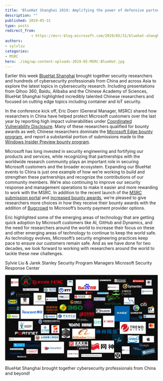 ```yaml
---
title: 'BlueHat Shanghai 2019: Amplifying the power of defensive partnerships around the world'
description: ""
published: 2019-05-31
type: posts
redirect_from:
            - https://msrc-blog.microsoft.com/2019/05/31/bluehat-shanghai-2019-amplifying-the-power-of-defensive-partnerships-around-the-world/
authors:
- sylvliu
categories:
- MSRC
hero: ./img/wp-content-uploads-2019-05-MSRC-BlueHat.jpg
---
```

Earlier this week [BlueHat Shanghai](https://www.microsoft.com/china/bluehatshanghai/2019/#HOME) brought together security researchers and hundreds of cybersecurity professionals from China and across Asia to explore the latest topics in cybersecurity research. Including presentations from Qihoo 360, Baidu, Alibaba and the Chinese Academy of Sciences, BlueHat Shanghai highlighted incredibly talented Chinese researchers and focused on cutting edge topics including container and IoT security.

In the conference kick off, Eric Doerr (General Manager, MSRC) shared how researchers in China have helped protect Microsoft customers over the last year by reporting high impact vulnerabilities under [Coordinated Vulnerability Disclosure](https://www.microsoft.com/en-us/msrc/cvd). Many of these researchers qualified for bounty awards as well; Chinese researchers dominate the [Microsoft Edge bounty program](https://www.microsoft.com/en-us/msrc/bounty-edge?rtc=1), and report a substantial portion of submissions made to the [Windows Insider Preview bounty program](https://www.microsoft.com/en-us/msrc/bounty-windows-insider-preview?rtc=1).

Microsoft has long invested in security engineering and fortifying our products and services, while recognizing that partnerships with the worldwide research community plays an important role in securing Microsoft customers and the broader ecosystem. Expanding our BlueHat events to China is just one example of how we’re working to build and strengthen these partnerships and recognize the contributions of our community members. We’re also continuing to improve our security response and management operations to make it easier and more rewarding to work with the MSRC. In addition to the recent launch of the [MSRC submission portal](https://msrc.microsoft.com/create-report) and [increased bounty awards](https://blogs.technet.microsoft.com/msrc/2019/04/02/microsoft-bounty-program-updates-faster-bounty-review-faster-payments-and-higher-rewards/), we’re pleased to give researchers more choices in how they receive their bounty awards with the addition of [Bugcrowd](https://www.bugcrowd.com/) to Microsoft’s bounty payment provider options.

Eric highlighted some of the emerging areas of technology that are getting quick adoption by Microsoft customers like AI, GitHub and Dynamics, and the need for researchers around the world to increase their focus on these and other emerging areas of technology to continue to keep the world safe. As technology evolves, Microsoft’s security engineering practices keep pace to ensure our customers remain safe. And as we have done for two decades, we look forward to working with researchers around the world to tackle these new challenges.

Sylvie Liu & Jarek Stanley Security Program Managers Microsoft Security Response Center

[![](./img/wp-content-uploads-2019-05-MSRC-BlueHat.jpg)](./img/wp-content-uploads-2019-05-MSRC-BlueHat.jpg)

BlueHat Shanghai brought together cybersecurity professionals from China and beyond!
